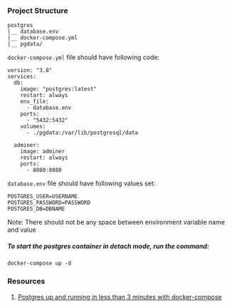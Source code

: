 ### Project Structure

```
postgres
|__ database.env
|__ docker-compose.yml
|__ pgdata/
```
`docker-compose.yml` file should have following code:

```
version: "3.8"
services:
  db:
    image: "postgres:latest"
    restart: always
    env_file:
      - database.env
    ports:
      - "5432:5432"
    volumes:
      - ./pgdata:/var/lib/postgresql/data

  adminer:
    image: adminer
    restart: always
    ports:
      - 8080:8080

```
`database.env` file should have following values set:

```
POSTGRES_USER=USERNAME
POSTGRES_PASSWORD=PASSWORD
POSTGRES_DB=DBNAME
```

Note: There should not be any space between environment variable name and value

##### To start the postgres container in detach mode, run the command:

```
docker-compose up -d
```

### Resources
1. [Postgres up and running in less than 3 minutes with docker-compose](https://dev.to/raphaelmansuy/postgres-up-and-running-in-less-than-3-minutes-with-docker-compose-1odd)
